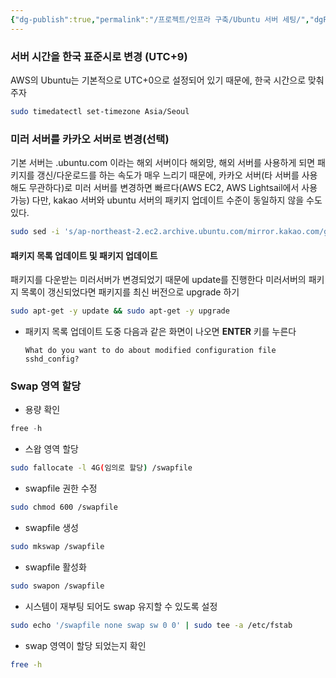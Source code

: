 ```yaml
---
{"dg-publish":true,"permalink":"/프로젝트/인프라 구축/Ubuntu 서버 세팅/","dgPassFrontmatter":true}
---
```



### 서버 시간을 한국 표준시로 변경 (UTC+9)

 AWS의 Ubuntu는 기본적으로 UTC+0으로 설정되어 있기 때문에, 한국 시간으로 맞춰주자

```bash
sudo timedatectl set-timezone Asia/Seoul
```

### 미러 서버를 카카오 서버로 변경(선택)

기본 서버는 .ubuntu.com 이라는 해외 서버이다
해외망, 해외 서버를 사용하게 되면 패키지를 갱신/다운로드를 하는 속도가 매우 느리기 때문에, 카카오 서버(타 서버를 사용해도 무관하다)로 미러 서버를 변경하면 빠르다(AWS EC2, AWS Lightsail에서 사용 가능)
다만, kakao 서버와 ubuntu 서버의 패키지 업데이트 수준이 동일하지 않을 수도 있다.

```bash
sudo sed -i 's/ap-northeast-2.ec2.archive.ubuntu.com/mirror.kakao.com/g' /etc/apt/sources.list
```

#### 패키지 목록 업데이트 및 패키지 업데이트

패키지를 다운받는 미러서버가 변경되었기 때문에 update를 진행한다
미러서버의 패키지 목록이 갱신되었다면 패키지를 최신 버전으로 upgrade 하기

```bash
sudo apt-get -y update && sudo apt-get -y upgrade
```

- 패키지 목록 업데이트 도중 다음과 같은 화면이 나오면 **ENTER** 키를 누른다
    
    ```
    What do you want to do about modified configuration file sshd_config?
    ```
    

### Swap 영역 할당

- 용량 확인

```jsx
free -h
```

- 스왑 영역 할당

```bash
sudo fallocate -l 4G(임의로 할당) /swapfile
```

- swapfile 권한 수정

```bash
sudo chmod 600 /swapfile
```

- swapfile 생성

```bash
sudo mkswap /swapfile
```

- swapfile 활성화

```bash
sudo swapon /swapfile
```

- 시스템이 재부팅 되어도 swap 유지할 수 있도록 설정

```bash
sudo echo '/swapfile none swap sw 0 0' | sudo tee -a /etc/fstab
```

- swap 영역이 할당 되었는지 확인

```bash
free -h
```
